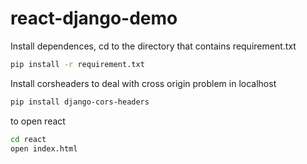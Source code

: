 # react-django-demo


Install dependences, cd to the directory that contains requirement.txt
```bash
pip install -r requirement.txt
```
Install corsheaders to deal with cross origin problem in localhost
```bash
pip install django-cors-headers
```

to open react
```bash
cd react
open index.html
```